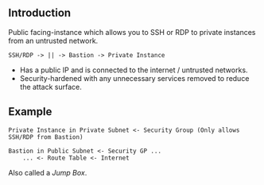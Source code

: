## Introduction
Public facing-instance which allows you to SSH or RDP to private instances from an untrusted network.

`SSH/RDP -> || -> Bastion -> Private Instance`

- Has a public IP and is connected to the internet / untrusted networks.
- Security-hardened with any unnecessary services removed to reduce the attack surface.

## Example
```
Private Instance in Private Subnet <- Security Group (Only allows SSH/RDP from Bastion)

Bastion in Public Subnet <- Security GP ...
	... <- Route Table <- Internet

```

Also called a _Jump Box_.
